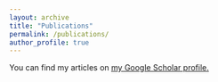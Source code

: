 ```yaml
---
layout: archive
title: "Publications"
permalink: /publications/
author_profile: true
---
```


<!-- You can find my articles on <u><a href="{{author.googlescholar}}">my Google Scholar profile</a>.</u> -->
You can find my articles on <u><a href="https://scholar.google.com/citations?user=g9BjTqgAAAAJ">my Google Scholar profile</a>.</u>

<!-- {% include base_path %}

{% for post in site.publications reversed %}
  {% include archive-single.html %}
{% endfor %} -->
